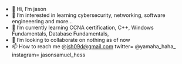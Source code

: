 - 👋 Hi, I’m jason
- 👀 I’m interested in learning cybersecurity, networking, software engineeering and more... 
- 🌱 I’m currently learning CCNA certification, C++, Windows Fundamentals, Database Fundamentals, 
- 💞️ I’m looking to collaborate on nothing as of now
- 📫 How to reach me @jsh09d@gmail.com twitter= @yamaha_haha_ instagram= jasonsamuel_hess 

<!---
jsh09d/jsh09d is a ✨ special ✨ repository because its `README.md` (this file) appears on your GitHub profile.
You can click the Preview link to take a look at your changes.
--->

